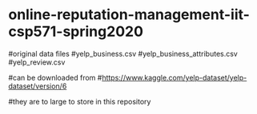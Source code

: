 # online-reputation-management-iit-csp571-spring2020

#original data files
#yelp_business.csv
#yelp_business_attributes.csv
#yelp_review.csv

#can be downloaded from
#https://www.kaggle.com/yelp-dataset/yelp-dataset/version/6

#they are to large to store in this repository  